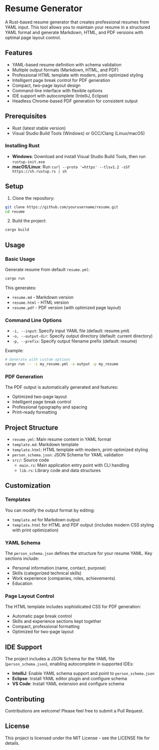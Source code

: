 # Resume Generator

A Rust-based resume generator that creates professional resumes from YAML input. This tool allows you to maintain your resume in a structured YAML format and generate Markdown, HTML, and PDF versions with optimal page layout control.

## Features

- YAML-based resume definition with schema validation
- Multiple output formats (Markdown, HTML, and PDF)
- Professional HTML template with modern, print-optimized styling
- Intelligent page break control for PDF generation
- Compact, two-page layout design
- Command-line interface with flexible options
- IDE support with autocomplete (IntelliJ, Eclipse)
- Headless Chrome-based PDF generation for consistent output

## Prerequisites

- Rust (latest stable version)
- Visual Studio Build Tools (Windows) or GCC/Clang (Linux/macOS)

### Installing Rust

- **Windows**: Download and install Visual Studio Build Tools, then run `rustup-init.exe`
- **macOS/Linux**: Run `curl --proto '=https' --tlsv1.2 -sSf https://sh.rustup.rs | sh`

## Setup

1. Clone the repository:
```bash
git clone https://github.com/yourusername/resume.git
cd resume
```

2. Build the project:
```bash
cargo build
```

## Usage

### Basic Usage

Generate resume from default `resume.yml`:
```bash
cargo run
```

This generates:
- `resume.md` - Markdown version
- `resume.html` - HTML version
- `resume.pdf` - PDF version (with optimized page layout)

### Command Line Options

- `-i, --input`: Specify input YAML file (default: resume.yml)
- `-o, --output-dir`: Specify output directory (default: current directory)
- `-p, --prefix`: Specify output filename prefix (default: resume)

Example:
```bash
# Generate with custom options
cargo run -- -i my_resume.yml -o output -p my_resume
```

### PDF Generation

The PDF output is automatically generated and features:
- Optimized two-page layout
- Intelligent page break control
- Professional typography and spacing
- Print-ready formatting

## Project Structure

- `resume.yml`: Main resume content in YAML format
- `template.md`: Markdown template
- `template.html`: HTML template with modern, print-optimized styling
- `person_schema.json`: JSON Schema for YAML validation
- `src/`: Source code
  - `main.rs`: Main application entry point with CLI handling
  - `lib.rs`: Library code and data structures

## Customization

### Templates

You can modify the output format by editing:
- `template.md` for Markdown output
- `template.html` for HTML and PDF output (includes modern CSS styling with print optimization)

### YAML Schema

The `person_schema.json` defines the structure for your resume YAML. Key sections include:
- Personal information (name, contact, purpose)
- Skills (categorized technical skills)
- Work experience (companies, roles, achievements)
- Education

### Page Layout Control

The HTML template includes sophisticated CSS for PDF generation:
- Automatic page break control
- Skills and experience sections kept together
- Compact, professional formatting
- Optimized for two-page layout

## IDE Support

The project includes a JSON Schema for the YAML file (`person_schema.json`), enabling autocomplete in supported IDEs:

- **IntelliJ**: Enable YAML schema support and point to `person_schema.json`
- **Eclipse**: Install YAML editor plugin and configure schema
- **VS Code**: Install YAML extension and configure schema

## Contributing

Contributions are welcome! Please feel free to submit a Pull Request.

## License

This project is licensed under the MIT License - see the LICENSE file for details.
